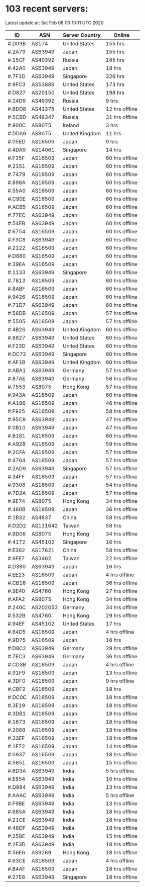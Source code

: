 # 103 recent servers:

Latest update at: Sat Feb 08 00:10:11 UTC 2020

| ID | ASN | Server Country | Online |
| -- | --- | -------------- | ------ |
| #.D09B | AS174 | United States | 155 hrs |
| #.2A79 | AS63949 | Japan | 155 hrs |
| #.15CF | AS49392 | Russia | 185 hrs |
| #.42A0 | AS63949 | Japan | 18 hrs |
| #.7F1D | AS63949 | Singapore | 326 hrs |
| #.9FC3 | AS53889 | United States | 173 hrs |
| #.D827 | AS20150 | United States | 198 hrs |
| #.14D9 | AS49392 | Russia | 9 hrs |
| #.BDD8 | AS41378 | United States | 12 hrs offline |
| #.5CBD | AS48347 | Russia | 31 hrs offline |
| #.900C | AS8075 | Ireland | 3 hrs |
| #.DDA9 | AS8075 | United Kingdom | 11 hrs |
| #.05ED | AS16509 | Japan | 9 hrs |
| #.4DA9 | AS14061 | Singapore | 14 hrs |
| #.F35F | AS16509 | Japan | 60 hrs offline |
| #.2151 | AS16509 | Japan | 60 hrs offline |
| #.7479 | AS16509 | Japan | 60 hrs offline |
| #.898A | AS16509 | Japan | 60 hrs offline |
| #.55A0 | AS16509 | Japan | 60 hrs offline |
| #.C90E | AS16509 | Japan | 60 hrs offline |
| #.ACB5 | AS16509 | Japan | 60 hrs offline |
| #.77EC | AS63949 | Japan | 60 hrs offline |
| #.54EB | AS63949 | Japan | 60 hrs offline |
| #.6754 | AS16509 | Japan | 60 hrs offline |
| #.F3C8 | AS63949 | Japan | 60 hrs offline |
| #.2122 | AS16509 | Japan | 60 hrs offline |
| #.D880 | AS16509 | Japan | 60 hrs offline |
| #.39EA | AS16509 | Japan | 60 hrs offline |
| #.1133 | AS63949 | Singapore | 60 hrs offline |
| #.7813 | AS16509 | Japan | 60 hrs offline |
| #.8ABF | AS16509 | Japan | 60 hrs offline |
| #.9426 | AS16509 | Japan | 60 hrs offline |
| #.71D7 | AS63949 | Japan | 60 hrs offline |
| #.56DB | AS16509 | Japan | 57 hrs offline |
| #.5505 | AS16509 | Japan | 57 hrs offline |
| #.4B26 | AS63949 | United Kingdom | 60 hrs offline |
| #.8827 | AS63949 | United States | 60 hrs offline |
| #.F23D | AS63949 | United States | 60 hrs offline |
| #.DC72 | AS63949 | Singapore | 60 hrs offline |
| #.AF1B | AS63949 | United Kingdom | 60 hrs offline |
| #.ABA1 | AS63949 | Germany | 57 hrs offline |
| #.87AE | AS63949 | Germany | 56 hrs offline |
| #.7553 | AS8075 | Hong Kong | 57 hrs offline |
| #.943A | AS16509 | Japan | 60 hrs offline |
| #.A186 | AS16509 | Japan | 46 hrs offline |
| #.F925 | AS16509 | Japan | 58 hrs offline |
| #.95C9 | AS63949 | Japan | 47 hrs offline |
| #.0B10 | AS63949 | Japan | 47 hrs offline |
| #.B181 | AS16509 | Japan | 60 hrs offline |
| #.A928 | AS16509 | Japan | 59 hrs offline |
| #.2CFA | AS16509 | Japan | 57 hrs offline |
| #.4764 | AS16509 | Japan | 57 hrs offline |
| #.2AD9 | AS63949 | Singapore | 57 hrs offline |
| #.34FF | AS16509 | Japan | 57 hrs offline |
| #.9308 | AS16509 | Japan | 54 hrs offline |
| #.7D2A | AS16509 | Japan | 57 hrs offline |
| #.9E74 | AS8075 | Hong Kong | 34 hrs offline |
| #.460B | AS16509 | Japan | 36 hrs offline |
| #.1B32 | AS4837 | China | 58 hrs offline |
| #.D2D2 | AS131642 | Taiwan | 58 hrs |
| #.9D06 | AS8075 | Hong Kong | 34 hrs offline |
| #.4172 | AS45102 | Singapore | 16 hrs |
| #.E362 | AS17621 | China | 58 hrs offline |
| #.9FE7 | AS3462 | Taiwan | 22 hrs offline |
| #.D380 | AS63949 | Japan | 16 hrs |
| #.EE23 | AS16509 | Japan | 4 hrs offline |
| #.CB16 | AS16509 | Japan | 36 hrs offline |
| #.9E40 | AS4760 | Hong Kong | 27 hrs offline |
| #.AFA2 | AS8075 | Hong Kong | 34 hrs offline |
| #.240C | AS202053 | Germany | 34 hrs offline |
| #.532B | AS4760 | Hong Kong | 29 hrs offline |
| #.94EF | AS45102 | United States | 17 hrs |
| #.64D5 | AS16509 | Japan | 4 hrs offline |
| #.9D75 | AS16509 | Japan | 18 hrs |
| #.D8C2 | AS63949 | Germany | 29 hrs offline |
| #.7EC3 | AS63949 | Germany | 36 hrs offline |
| #.CD3B | AS16509 | Japan | 4 hrs offline |
| #.91F9 | AS16509 | Japan | 13 hrs offline |
| #.3DF0 | AS16509 | Japan | 9 hrs offline |
| #.CBF2 | AS16509 | Japan | 18 hrs |
| #.DC0C | AS16509 | Japan | 18 hrs offline |
| #.3E19 | AS16509 | Japan | 18 hrs offline |
| #.3DB1 | AS16509 | Japan | 18 hrs offline |
| #.1673 | AS16509 | Japan | 18 hrs offline |
| #.2088 | AS16509 | Japan | 18 hrs offline |
| #.33EF | AS16509 | Japan | 18 hrs offline |
| #.1F72 | AS16509 | Japan | 14 hrs offline |
| #.0937 | AS16509 | Japan | 18 hrs offline |
| #.5651 | AS16509 | Japan | 15 hrs offline |
| #.6D3A | AS63949 | India | 5 hrs offline |
| #.E854 | AS63949 | India | 10 hrs offline |
| #.D884 | AS63949 | India | 13 hrs offline |
| #.AAAC | AS63949 | India | 5 hrs offline |
| #.F9BE | AS63949 | India | 13 hrs offline |
| #.685A | AS63949 | India | 18 hrs offline |
| #.21CE | AS63949 | India | 18 hrs offline |
| #.48DF | AS63949 | India | 18 hrs offline |
| #.258E | AS63949 | India | 15 hrs offline |
| #.2E3D | AS63949 | India | 18 hrs offline |
| #.56E6 | AS9269 | Hong Kong | 18 hrs offline |
| #.63CE | AS16509 | Japan | 4 hrs offline |
| #.B4AF | AS16509 | Japan | 18 hrs offline |
| #.27E8 | AS63949 | Singapore | 18 hrs offline |

